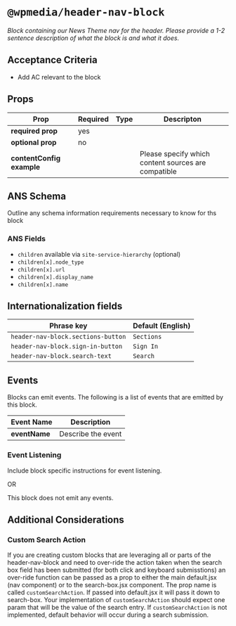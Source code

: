 # `@wpmedia/header-nav-block`
_Block containing our News Theme nav for the header. Please provide a 1-2 sentence description of what the block is and what it does._

## Acceptance Criteria
- Add AC relevant to the block

## Props
| **Prop** | **Required** | **Type** | **Descripton** |
|---|---|---|---|
| **required prop** | yes | | |
| **optional prop** | no | | |
| **contentConfig example** | | | Please specify which content sources are compatible |

## ANS Schema
Outline any schema information requirements necessary to know for ths block

### ANS Fields
- `children` available via `site-service-hierarchy` (optional)
- `children[x].node_type`
- `children[x].url`
- `children[x].display_name`
- `children[x].name`

## Internationalization fields
| Phrase key | Default (English) |
|---|---|
|`header-nav-block.sections-button`|`Sections`|
|`header-nav-block.sign-in-button`|`Sign In`|
|`header-nav-block.search-text`|`Search`|


## Events
Blocks can emit events. The following is a list of events that are emitted by this block.

| **Event Name** | **Description** |
|---|---|
| **eventName** | Describe the event |

### Event Listening
Include block specific instructions for event listening.

OR

This block does not emit any events.

## Additional Considerations
### Custom Search Action
If you are creating custom blocks that are leveraging all or parts of the header-nav-block and 
need to over-ride the action taken when the search box field has been submitted 
(for both click and keyboard submisstions) an over-ride function can be passed as a prop to either the 
main default.jsx (nav component) or to the search-box.jsx component.  The prop name is called `customSearchAction`.
If passed into default.jsx it will pass it down to search-box.  Your implementation of `customSearchAction`
should expect one param that will be the value of the search entry.  If `customSearchAction` is not implemented, default 
behavior will occur during a search submission.
